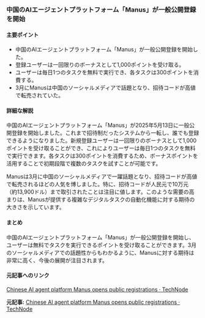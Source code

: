 ### 中国のAIエージェントプラットフォーム「Manus」が一般公開登録を開始

#### 主要ポイント
- 中国のAIエージェントプラットフォーム「Manus」が一般公開登録を開始した。
- 登録ユーザーは一回限りのボーナスとして1,000ポイントを受け取る。
- ユーザーは毎日1つのタスクを無料で実行でき、各タスクは300ポイントを消費する。
- 3月にManusは中国のソーシャルメディアで話題となり、招待コードが高値で転売されていた。

#### 詳細な解説
中国のAIエージェントプラットフォーム「Manus」が2025年5月13日に一般公開登録を開始しました。これまで招待制だったシステムから一転し、誰でも登録できるようになりました。新規登録ユーザーは一回限りのボーナスとして1,000ポイントを受け取ることができ、これによりユーザーは毎日1つのタスクを無料で実行できます。各タスクは300ポイントを消費するため、ボーナスポイントを活用することで初期段階で複数のタスクを試すことが可能です。

Manusは3月に中国のソーシャルメディアで一躍話題となり、招待コードが高値で転売されるほどの人気を博しました。特に、招待コードが人民元で10万元（約13,900ドル）まで取引されたことは注目に値します。このような需要の高まりは、Manusが提供する複雑なデジタルタスクの自動化機能に対する期待の大きさを示しています。

#### まとめ
中国のAIエージェントプラットフォーム「Manus」が一般公開登録を開始し、ユーザーは無料でタスクを実行できるポイントを受け取ることができます。3月のソーシャルメディアでの話題性からもわかるように、Manusに対する期待は非常に高く、今後の展開が注目されます。

#### 元記事へのリンク
[Chinese AI agent platform Manus opens public registrations · TechNode](https://technode.com/2025/05/13/chinese-ai-agent-platform-manus-opens-public-registrations/)

**元記事:** [Chinese AI agent platform Manus opens public registrations · TechNode](https://technode.com/2025/05/13/chinese-ai-agent-platform-manus-opens-public-registrations/)